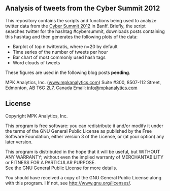 Analysis of tweets from the Cyber Summit 2012
------------
This repository contains the scripts and functions being used to analyze twitter data from
the [Cyber Summit 2012](http://www.cybera.ca/summit2012) in Banff. Briefly, the script 
searches twitter for the hashtag #cybersummit, downloads posts containing this hashtag and 
then generates the following plots of the data:
- Barplot of top n twitteratis, where n=20 by default
- Time series of the number of tweets per hour
- Bar chart of most commonly used hash tags
- Word clouds of tweets

These figures are used in the following blog posts **pending**.

MPK Analytics, Inc. (www.mpkanalytics.com)
Suite #300, 8507-112 Street, Edmonton, AB T6G 2L7, Canada
Email: info@mpkanalytics.com

License
------------
Copyright MPK Analytics, Inc.

This program is free software: you can redistribute it and/or modify it under the terms of 
the GNU General Public License as published by the Free Software Foundation, either 
version 3 of the License, or (at your option) any later version.

This program is distributed in the hope that it will be useful, but WITHOUT ANY WARRANTY; 
without even the implied warranty of MERCHANTABILITY or FITNESS FOR A PARTICULAR PURPOSE.  
See the GNU General Public License for more details.

You should have received a copy of the GNU General Public License along with this program.  I
If not, see <http://www.gnu.org/licenses/>.

